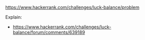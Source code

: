 https://www.hackerrank.com/challenges/luck-balance/problem

Explain:
- https://www.hackerrank.com/challenges/luck-balance/forum/comments/639189
